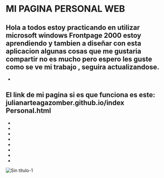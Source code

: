 # MI PAGINA PERSONAL WEB
Hola a todos estoy practicando en utilizar microsoft windows Frontpage 2000
estoy aprendiendo y tambien a diseñar con esta aplicacion algunas cosas que me gustaria compartir
no es mucho pero espero les guste como se ve mi trabajo , seguira actualizandose.
-
-
El link de mi pagina si es que funciona es este:
julianarteagazomber.github.io/index Personal.html
-
-
-
-
-
-
-
-
-
![Sin título-1](https://github.com/JulianArteagazomber/julianarteagazomber.github.io/assets/47044034/a87d5d7d-c716-485c-93a5-585b403ee864)
